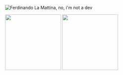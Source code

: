 ![Ferdinando La Mattina, no, i'm not a dev](https://i.imgur.com/27qfr43.png)

<a href="https://github.com/ferdinandolm"><img src="https://github-readme-stats.vercel.app/api?username=ferdinandolm&count_private=true" height="180" /></a> <a href="https://github.com/ferdinandolm"><img src="https://github-readme-stats.vercel.app/api/top-langs/?username=ferdinandolm&langs_count=8&hide=html,css&layout=compact" height="180" /></a>

